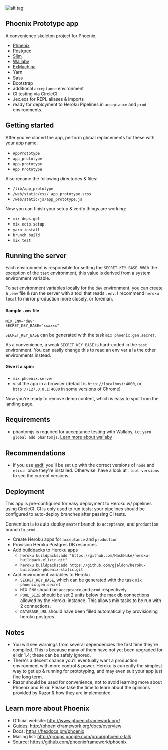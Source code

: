 ![alt tag](https://github.com/craiglyons/razor/blob/master/static/logo_tmp.jpg)

## Phoenix Prototype app
A convenience skeleton project for Phoenix.

* [Phoenix](https://hex.pm/packages/phoenix)
* [Postgrex](https://hex.pm/packages/postgrex)
* [Slim](https://hex.pm/packages/slime)
* [Wallaby](https://hex.pm/packages/wallaby)
* [ExMachina](https://hex.pm/packages/ex_machina)
* Yarn
* Sass
* Bootstrap
* additional `acceptance` environment
* CI testing via CircleCI
* .iex.exs for REPL aliases & imports
* ready for deployment to Heroku Pipelines in `acceptance` and `prod` environments.  

## Getting started
After you've cloned the app, perform global replacements for these with your app name:
  * `AppPrototype`
  * `app_prototype`
  * `app-prototype`
  * `App Prototype`

Also rename the following directories & files:
  * `/lib/app_prototype`
  * `/web/static/css/_app_prototype.scss`
  * `/web/static/js/app_prototype.js`

Now you can finish your setup & verify things are working:
  * `mix deps.get`
  * `mix ecto.setup`
  * `yarn install`
  * `brunch build`
  * `mix test`

## Running the server
  Each environment is responsible for setting the `SECRET_KEY_BASE`.  With the exception of the `test` environment, this value is derived from a system environment variable.

  To set environment variables locally for the `dev` environment, you can create a `.env` file & run the server with a tool that reads `.env`.  I recommend `heroku local` to mirror production more closely, or foreman.

#### Sample `.env` file
```
MIX_ENV="dev"
SECRET_KEY_BASE="xxxxxx"
```
`SECRET_KEY_BASE` can be generated with the task `mix phoenix.gen.secret`.

As a convenience, a weak `SECRET_KEY_BASE` is hard-coded in the `test` environment. You can easily change this to read an env var a la the other environments instead.

#### Give it a spin: 
  * `mix phoenix.server`
  * visit the app in a browser (default is `http://localhost:4000`, or `http://127.0.0.1:4000` in some versions of Chrome)

Now you're ready to remove demo content, which is easy to spot from the landing page.


## Requirements
  * phantomjs is required for acceptance testing with Wallaby, i.e. `yarn global add phantomjs`.
[Lean more about wallaby](https://github.com/keathley/wallaby)

## Recommendations
  * If you use [asdf](https://github.com/asdf-vm/asdf), you'll be set up with the correct versions of `node` and `elixir` once they're installed. Otherwise, have a look at `.tool-versions` to see the current versions.

## Deployment
  This app is pre-configured for easy deployment to Heroku w/ pipelines using CircleCI.  CI is only used to run tests; your pipelines should be configured to auto-deploy branches after passing CI tests.

  Convention is to auto-deploy `master` branch to `acceptance`, and `production` branch to `prod`.

  * Create Heroku apps for `acceptance` and `production`
  * Provision Heroku Postgres DB resources
  * Add buildpacks to Heroku apps
    * `heroku buildpacks:add "https://github.com/HashNuke/heroku-buildpack-elixir.git"`
    * `heroku buildpacks:add https://github.com/gjaldon/heroku-buildpack-phoenix-static.git`
  * Add environment variables to Heroku
    * `SECRET_KEY_BASE`, which can be generated with the task `mix phoenix.gen.secret`
    * `MIX_ENV` should be `acceptance` and `prod` respectively
    * `POOL_SIZE` should be set 2 units below the max db connections allowed by the Heroku instance. This allows mix tasks to be run with 2 connections.
    * `DATABASE_URL` should have been filled automatically by provisioning heroku postgres.

## Notes
  * You will see warnings from several dependencies the first time they're compiled.
    This is because many of them have not yet been upgraded for elixir 1.4; these can be safely ignored.
  * There's a decent chance you'll eventually want a production environment with more control & power.  Heroku is currently the simplest way to get up & running for prototyping, and may even suit your app just fine long term.
  * Razor should be used for convenience, not to avoid learning more about Phoenix and Elixir. Please take the time to learn about the opinions provided by Razor & how they are implemented.

## Learn more about Phoenix

  * Official website: http://www.phoenixframework.org/
  * Guides: http://phoenixframework.org/docs/overview
  * Docs: https://hexdocs.pm/phoenix
  * Mailing list: http://groups.google.com/group/phoenix-talk
  * Source: https://github.com/phoenixframework/phoenix
